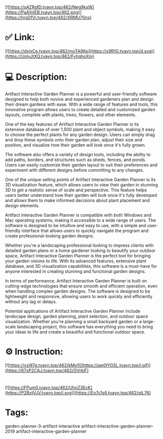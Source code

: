 [![https://sAZRsfD.tvayn.top/462/Neg9kxW](https://PaA1nlEB.tvayn.top/462.png)](https://hrsDfVi.tvayn.top/462/XRMU70ns)
# ✅ Link:
[![https://dxjxCe.tvayn.top/462/moTA9Kp](https://x9R1G.tvayn.top/d.svg)](https://UoIyJtXQ.tvayn.top/462/FyhqhoXm)
# 💻 Description:
Artifact Interactive Garden Planner is a powerful and user-friendly software designed to help both novice and experienced gardeners plan and design their dream gardens with ease. With a wide range of features and tools, this innovative program allows users to create detailed and customized garden layouts, complete with plants, trees, flowers, and other elements.

One of the key features of Artifact Interactive Garden Planner is its extensive database of over 1,500 plant and object symbols, making it easy to choose the perfect plants for any garden design. Users can simply drag and drop these symbols onto their garden plan, adjust their size and position, and visualize how their garden will look once it's fully grown.

The software also offers a variety of design tools, including the ability to add paths, borders, and structures such as sheds, fences, and ponds. Users can easily customize their garden layout to suit their preferences and experiment with different designs before committing to any changes.

One of the unique selling points of Artifact Interactive Garden Planner is its 3D visualization feature, which allows users to view their garden in stunning 3D to get a realistic sense of scale and perspective. This feature helps users better understand how their garden will look once it's fully developed and allows them to make informed decisions about plant placement and design elements.

Artifact Interactive Garden Planner is compatible with both Windows and Mac operating systems, making it accessible to a wide range of users. The software is designed to be intuitive and easy to use, with a simple and user-friendly interface that allows users to quickly navigate the program and create professional-looking garden designs.

Whether you're a landscaping professional looking to impress clients with detailed garden plans or a home gardener looking to beautify your outdoor space, Artifact Interactive Garden Planner is the perfect tool for bringing your garden visions to life. With its advanced features, extensive plant database, and 3D visualization capabilities, this software is a must-have for anyone interested in creating stunning and functional garden designs.

In terms of performance, Artifact Interactive Garden Planner is built on cutting-edge technologies that ensure smooth and efficient operation, even when handling complex garden designs. The software is designed to be lightweight and responsive, allowing users to work quickly and efficiently without any lag or delays.

Potential applications of Artifact Interactive Garden Planner include landscape design, garden planning, plant selection, and outdoor space visualization. Whether you're planning a small backyard garden or a large-scale landscaping project, this software has everything you need to bring your ideas to life and create a beautiful and functional outdoor space.

# ⚙️ Instruction:
[![https://vzj97q.tvayn.top/462/kMo1I](https://aw0IYGSL.tvayn.top/i.gif)](https://67xP2CAJ.tvayn.top/462/GVrkjF)
#
[![https://FPum0.tvayn.top/462/UhnZ3EcK](https://P2BxtVJV.tvayn.top/l.svg)](https://Eo7c1s6.tvayn.top/462/stL76)
# Tags:
garden-planner-3-artifact-interactive artifact-interactive-garden-planner-2019 artifact-interactive-garden-planner





